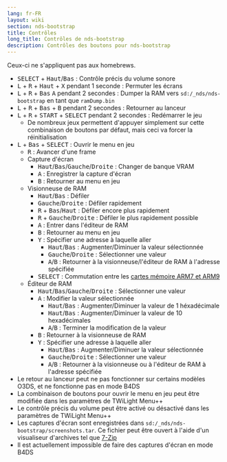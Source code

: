 ```yaml
---
lang: fr-FR
layout: wiki
section: nds-bootstrap
title: Contrôles
long_title: Contrôles de nds-bootstrap
description: Contrôles des boutons pour nds-bootstrap
---
```


Ceux-ci ne s'appliquent pas aux homebrews.
- <kbd>SELECT</kbd> + <kbd>Haut</kbd>/<kbd>Bas</kbd> : Contrôle précis du volume sonore
- <kbd class="l">L</kbd> + <kbd class="r">R</kbd> + <kbd>Haut</kbd> + <kbd class="face">X</kbd> pendant 1 seconde : Permuter les écrans
- <kbd class="l">L</kbd> + <kbd class="r">R</kbd> + <kbd>Bas</kbd> <kbd class="face">A</kbd> pendant 2 secondes : Dumper la RAM vers `sd:/_nds/nds-bootstrap` en tant que `ramDump.bin`
- <kbd class="l">L</kbd> + <kbd class="r">R</kbd> + <kbd>Bas</kbd> + <kbd class="face">B</kbd> pendant 2 secondes : Retourner au lanceur
- <kbd class="l">L</kbd> + <kbd class="r">R</kbd> + <kbd>START</kbd> + <kbd>SELECT</kbd> pendant 2 secondes : Redémarrer le jeu
  - De nombreux jeux permettent d'appuyer simplement sur cette combinaison de boutons par défaut, mais ceci va forcer la réinitialisation
- <kbd class="l">L</kbd> + <kbd>Bas</kbd> + <kbd>SELECT</kbd> : Ouvrir le menu en jeu
   - <kbd class="r">R</kbd> : Avancer d'une frame
   - Capture d'écran
      - <kbd>Haut</kbd>/<kbd>Bas</kbd>/<kbd>Gauche</kbd>/<kbd>Droite</kbd> : Changer de banque VRAM
      - <kbd class="face">A</kbd> : Enregistrer la capture d'écran
      - <kbd class="face">B</kbd> : Retourner au menu en jeu
   - Visionneuse de RAM
      - <kbd>Haut</kbd>/<kbd>Bas</kbd> : Défiler
      - <kbd>Gauche</kbd>/<kbd>Droite</kbd> : Défiler rapidement
      - <kbd class="r">R</kbd> + <kbd>Bas</kbd>/<kbd>Haut</kbd> : Défiler encore plus rapidement
      - <kbd class="r">R</kbd> + <kbd>Gauche</kbd>/<kbd>Droite</kbd> : Défiler le plus rapidement possible
      - <kbd class="face">A</kbd> : Entrer dans l'éditeur de RAM
      - <kbd class="face">B</kbd> : Retourner au menu en jeu
      - <kbd class="face">Y</kbd> : Spécifier une adresse à laquelle aller
        - <kbd>Haut</kbd>/<kbd>Bas</kbd> : Augmenter/Diminuer la valeur sélectionnée
        - <kbd>Gauche</kbd>/<kbd>Droite</kbd> : Sélectionner une valeur
        - <kbd class="face">A</kbd>/<kbd class="face">B</kbd> : Retourner à la visionneuse/l'éditeur de RAM à l'adresse spécifiée
      - <kbd>SELECT</kbd> : Commutation entre les [cartes mémoire ARM7 et ARM9](https://problemkaputt.de/gbatek-ds-memory-maps.htm)
   - Éditeur de RAM
      - <kbd>Haut</kbd>/<kbd>Bas</kbd>/<kbd>Gauche</kbd>/<kbd>Droite</kbd> : Sélectionner une valeur
      - <kbd class="face">A</kbd> : Modifier la valeur sélectionnée
         - <kbd>Haut</kbd>/<kbd>Bas</kbd> : Augmenter/Diminuer la valeur de 1 héxadécimale
         - <kbd>Haut</kbd>/<kbd>Bas</kbd> : Augmenter/Diminuer la valeur de 10 hexadécimales
         - <kbd class="face">A</kbd>/<kbd class="face">B</kbd> : Terminer la modification de la valeur
      - <kbd class="face">B</kbd> : Retourner à la visionneuse de RAM
      - <kbd class="face">Y</kbd> : Spécifier une adresse à laquelle aller
        - <kbd>Haut</kbd>/<kbd>Bas</kbd> : Augmenter/Diminuer la valeur sélectionnée
        - <kbd>Gauche</kbd>/<kbd>Droite</kbd> : Sélectionner une valeur
        - <kbd class="face">A</kbd>/<kbd class="face">B</kbd> : Retourner à la visionneuse ou à l'éditeur de RAM à l'adresse spécifiée
- Le retour au lanceur peut ne pas fonctionner sur certains modèles O3DS, et ne fonctionne pas en mode B4DS
- La combinaison de boutons pour ouvrir le menu en jeu peut être modifiée dans les paramètres de TWiLight Menu++
- Le contrôle précis du volume peut être activé ou désactivé dans les paramètres de TWiLight Menu++
- Les captures d'écran sont enregistrées dans `sd:/_nds/nds-bootstrap/screenshots.tar`. Ce fichier peut être ouvert à l'aide d'un visualiseur d'archives tel que [7-Zip](https://www.7-zip.org/)
- Il est actuellement impossible de faire des captures d'écran en mode B4DS
